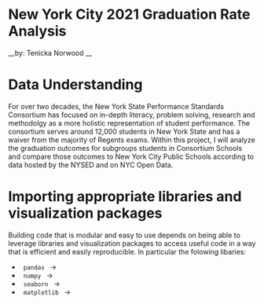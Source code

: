 # New York City 2021 Graduation Rate Analysis
__by: Tenicka Norwood __

# Data Understanding

For over two decades, the New York State Performance Standards Consortium has focused on in-depth literacy, problem solving, research and methodolgy as a more holistic representation of student performance.  The consortium serves around 12,000 students in New York State and has a waiver from the majority of Regents exams.  Within this project, I will analyze the graduation outcomes for subgroups students in Consortium Schools and compare those outcomes to New York City Public Schools according to data hosted by the NYSED and on NYC Open Data.

# Importing appropriate libraries and visualization packages 

Building code that is modular and easy to use depends on being able to leverage libraries and visualization packages to access useful code in a way that is efficient and easily reproducible.  In particular the folowing libaries:
* <code> pandas </code>               &rarr;
* <code> numpy </code>                &rarr;
* <code> seaborn </code>              &rarr;
* <code> matplotlib </code>           &rarr;

